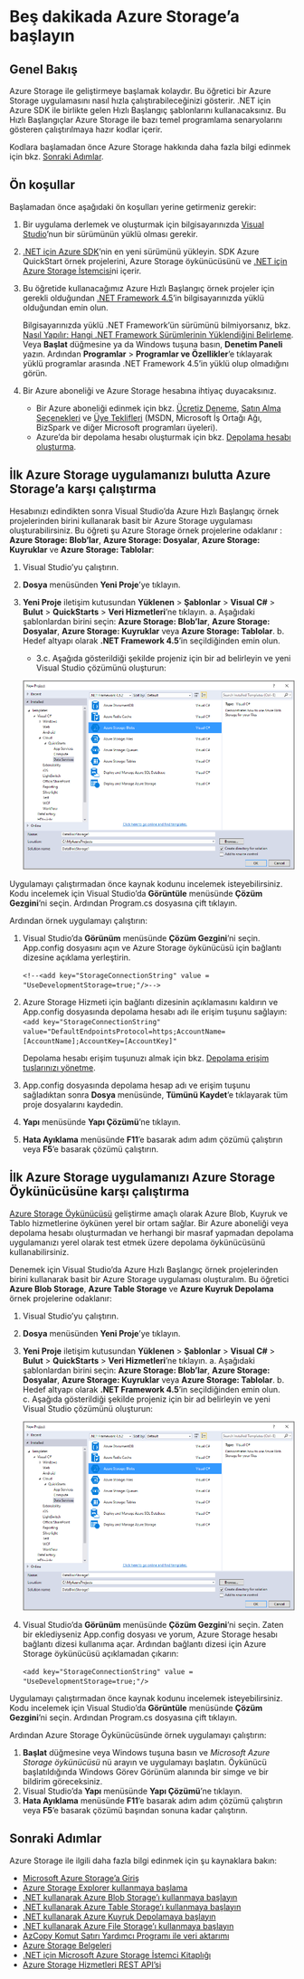 <properties 
    pageTitle="Beş dakikada Azure Storage’a başlayın | Microsoft Azure" 
    description="Azure Storage Hızlı Başlangıç, Visual Studio ve Azure Storage öykünücüsü kullanarak Microsoft Azure Blob’ları, Tablo ve Kuyruklarını hızla kullanmaya başlayın. İlk Azure Storage uygulamanızı beş dakikada çalıştırın." 
    services="storage" 
    documentationCenter=".net" 
    authors="tamram" 
    manager="carmonm" 
    editor="tysonn"/>

<tags 
    ms.service="storage" 
    ms.workload="storage" 
    ms.tgt_pltfrm="na" 
    ms.devlang="dotnet" 
    ms.topic="get-started-article" 
    ms.date="07/21/2016"
    ms.author="tamram"/>

# Beş dakikada Azure Storage’a başlayın 

## Genel Bakış

Azure Storage ile geliştirmeye başlamak kolaydır. Bu öğretici bir Azure Storage uygulamasını nasıl hızla çalıştırabileceğinizi gösterir. .NET için Azure SDK ile birlikte gelen Hızlı Başlangıç şablonlarını kullanacaksınız. Bu Hızlı Başlangıçlar Azure Storage ile bazı temel programlama senaryolarını gösteren çalıştırılmaya hazır kodlar içerir. 

Kodlara başlamadan önce Azure Storage hakkında daha fazla bilgi edinmek için bkz. [Sonraki Adımlar](#next-steps).

## Ön koşullar

Başlamadan önce aşağıdaki ön koşulları yerine getirmeniz gerekir:

1. Bir uygulama derlemek ve oluşturmak için bilgisayarınızda [Visual Studio](https://www.visualstudio.com/)’nun bir sürümünün yüklü olması gerekir. 

2. [.NET için Azure SDK](https://azure.microsoft.com/downloads/)’nin en yeni sürümünü yükleyin. SDK Azure QuickStart örnek projelerini, Azure Storage öykünücüsünü ve [.NET için Azure Storage İstemcisi](https://msdn.microsoft.com/library/azure/dn261237.aspx)ni içerir.

3. Bu öğretide kullanacağımız Azure Hızlı Başlangıç örnek projeler için gerekli olduğundan [.NET Framework 4.5](http://www.microsoft.com/download/details.aspx?id=30653)’in bilgisayarınızda yüklü olduğundan emin olun. 

    Bilgisayarınızda yüklü .NET Framework’ün sürümünü bilmiyorsanız, bkz. [Nasıl Yapılır: Hangi .NET Framework Sürümlerinin Yüklendiğini Belirleme](https://msdn.microsoft.com/vstudio/hh925568.aspx). Veya **Başlat** düğmesine ya da Windows tuşuna basın, **Denetim Paneli** yazın. Ardından **Programlar** > **Programlar ve Özellikler**’e tıklayarak yüklü programlar arasında .NET Framework 4.5’in yüklü olup olmadığını görün.

4. Bir Azure aboneliği ve Azure Storage hesabına ihtiyaç duyacaksınız.

    - Bir Azure aboneliği edinmek için bkz. [Ücretiz Deneme](https://azure.microsoft.com/pricing/free-trial/), [Satın Alma Seçenekleri](https://azure.microsoft.com/pricing/purchase-options/) ve [Üye Teklifleri](https://azure.microsoft.com/pricing/member-offers/) (MSDN, Microsoft İş Ortağı Ağı, BizSpark ve diğer Microsoft programları üyeleri).
    - Azure’da bir depolama hesabı oluşturmak için bkz. [Depolama hesabı oluşturma](storage-create-storage-account.md#create-a-storage-account).

## İlk Azure Storage uygulamanızı bulutta Azure Storage’a karşı çalıştırma

Hesabınızı edindikten sonra Visual Studio’da Azure Hızlı Başlangıç örnek projelerinden birini kullanarak basit bir Azure Storage uygulaması oluşturabilirsiniz. Bu öğreti şu Azure Storage örnek projelerine odaklanır : **Azure Storage: Blob’lar**, **Azure Storage: Dosyalar**, **Azure Storage: Kuyruklar** ve **Azure Storage: Tablolar**:

1. Visual Studio’yu çalıştırın.
2. **Dosya** menüsünden **Yeni Proje**’ye tıklayın.
3. **Yeni Proje** iletişim kutusundan **Yüklenen** > **Şablonlar** > **Visual C#** > **Bulut** > **QuickStarts** > **Veri Hizmetleri**’ne tıklayın.
    a. Aşağıdaki şablonlardan birini seçin: **Azure Storage: Blob’lar**, **Azure Storage: Dosyalar**, **Azure Storage: Kuyruklar** veya **Azure Storage: Tablolar**.
    b. Hedef altyapı olarak **.NET Framework 4.5**’in seçildiğinden emin olun.
    - 3.c. Aşağıda gösterildiği şekilde projeniz için bir ad belirleyin ve yeni Visual Studio çözümünü oluşturun:
    
    ![Azure Hızlı Başlangıçlar][Image1]

Uygulamayı çalıştırmadan önce kaynak kodunu incelemek isteyebilirsiniz. Kodu incelemek için Visual Studio’da **Görüntüle** menüsünde **Çözüm Gezgini**’ni seçin. Ardından Program.cs dosyasına çift tıklayın. 

Ardından örnek uygulamayı çalıştırın:

1.  Visual Studio’da **Görünüm** menüsünde **Çözüm Gezgini**’ni seçin. App.config dosyasını açın ve Azure Storage öykünücüsü için bağlantı dizesine açıklama yerleştirin.

    `<!--<add key="StorageConnectionString" value = "UseDevelopmentStorage=true;"/>-->`

2.  Azure Storage Hizmeti için bağlantı dizesinin açıklamasını kaldırın ve App.config dosyasında depolama hesabı adı ile erişim tuşunu sağlayın: `<add key="StorageConnectionString" value="DefaultEndpointsProtocol=https;AccountName=[AccountName];AccountKey=[AccountKey]"`

    Depolama hesabı erişim tuşunuzı almak için bkz. [Depolama erişim tuşlarınızı yönetme](storage-create-storage-account.md#manage-your-storage-access-keys).

3.  App.config dosyasında depolama hesap adı ve erişim tuşunu sağladıktan sonra **Dosya** menüsünde, **Tümünü Kaydet**’e tıklayarak tüm proje dosyalarını kaydedin.
4.  **Yapı** menüsünde **Yapı Çözümü**’ne tıklayın.
5.  **Hata Ayıklama** menüsünde **F11**’e basarak adım adım çözümü çalıştırın veya **F5**’e basarak çözümü çalıştırın.


## İlk Azure Storage uygulamanızı Azure Storage Öykünücüsüne karşı çalıştırma

[Azure Storage Öykünücüsü](storage-use-emulator.md) geliştirme amaçlı olarak Azure Blob, Kuyruk ve Tablo hizmetlerine öykünen yerel bir ortam sağlar. Bir Azure aboneliği veya depolama hesabı oluşturmadan ve herhangi bir masraf yapmadan depolama uygulamanızı yerel olarak test etmek üzere depolama öykünücüsünü kullanabilirsiniz.

Denemek için Visual Studio’da Azure Hızlı Başlangıç örnek projelerinden birini kullanarak basit bir Azure Storage uygulaması oluşturalım. Bu öğretici **Azure Blob Storage**, **Azure Table Storage** ve **Azure Kuyruk Depolama** örnek projelerine odaklanır:

1. Visual Studio’yu çalıştırın.
2. **Dosya** menüsünden **Yeni Proje**’ye tıklayın.
3. **Yeni Proje** iletişim kutusundan **Yüklenen** > **Şablonlar** > **Visual C#** > **Bulut** > **QuickStarts** > **Veri Hizmetleri**’ne tıklayın.
   a. Aşağıdaki şablonlardan birini seçin: **Azure Storage: Blob’lar**, **Azure Storage: Dosyalar**, **Azure Storage: Kuyruklar** veya **Azure Storage: Tablolar**.
   b. Hedef altyapı olarak **.NET Framework 4.5**’in seçildiğinden emin olun.   
    c. Aşağıda gösterildiği şekilde projeniz için bir ad belirleyin ve yeni Visual Studio çözümünü oluşturun:
    
    ![Azure Hızlı Başlangıçlar][Image1]

4.  Visual Studio’da **Görünüm** menüsünde **Çözüm Gezgini**’ni seçin. Zaten bir eklediyseniz App.config dosyası ve yorum, Azure Storage hesabı bağlantı dizesi kullanıma açar. Ardından bağlantı dizesi için Azure Storage öykünücüsü açıklamadan çıkarın:

    `<add key="StorageConnectionString" value = "UseDevelopmentStorage=true;"/>`

Uygulamayı çalıştırmadan önce kaynak kodunu incelemek isteyebilirsiniz. Kodu incelemek için Visual Studio’da **Görüntüle** menüsünde **Çözüm Gezgini**’ni seçin. Ardından Program.cs dosyasına çift tıklayın. 

Ardından Azure Storage Öykünücüsünde örnek uygulamayı çalıştırın:

1.  **Başlat** düğmesine veya Windows tuşuna basın ve *Microsoft Azure Storage öykünücüsü* nü arayın ve uygulamayı başlatın. Öykünücü başlatıldığında Windows Görev Görünüm alanında bir simge ve bir bildirim göreceksiniz.
2.  Visual Studio’da **Yapı** menüsünde **Yapı Çözümü**’ne tıklayın. 
3.  **Hata Ayıklama** menüsünde **F11**’e basarak adım adım çözümü çalıştırın veya **F5**’e basarak çözümü başından sonuna kadar çalıştırın.

## Sonraki Adımlar

Azure Storage ile ilgili daha fazla bilgi edinmek için şu kaynaklara bakın:

* [Microsoft Azure Storage’a Giriş](storage-introduction.md)
* [Azure Storage Explorer kullanmaya başlama](../vs-azure-tools-storage-manage-with-storage-explorer.md)
* [.NET kullanarak Azure Blob Storage’ı kullanmaya başlayın](storage-dotnet-how-to-use-blobs.md)
* [.NET kullanarak Azure Table Storage’ı kullanmaya başlayın](storage-dotnet-how-to-use-tables.md)
* [.NET kullanarak Azure Kuyruk Depolamaya başlayın](storage-dotnet-how-to-use-queues.md)
* [.NET kullanarak Azure File Storage’ı kullanmaya başlayın](storage-dotnet-how-to-use-files.md)
* [AzCopy Komut Satırı Yardımcı Programı ile veri aktarımı](storage-use-azcopy.md)
* [Azure Storage Belgeleri](https://azure.microsoft.com/documentation/services/storage/)
* [.NET için Microsoft Azure Storage İstemci Kitaplığı](https://msdn.microsoft.com/library/azure/dn261237.aspx)
* [Azure Storage Hizmetleri REST API’si](https://msdn.microsoft.com/library/azure/dd179355.aspx)

[Image1]: ./media/storage-getting-started-guide/QuickStart.png
 



<!--HONumber=Aug16_HO1-->


